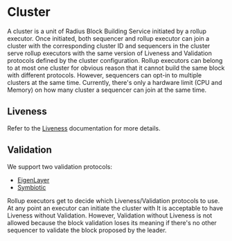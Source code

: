 # Cluster
A cluster is a unit of Radius Block Building Service initiated by a rollup executor. Once initiated, both sequencer and rollup executor can join a cluster with the corresponding cluster ID and sequencers in the cluster serve rollup executors with the same version of Liveness and Validation protocols defined by the cluster configuration. Rollup executors can belong to at most one cluster for obvious reason that it cannot build the same block with different protocols. However, sequencers can opt-in to multiple clusters at the same time. Currently, there's only a hardware limit (CPU and Memory) on how many cluster a sequencer can join at the same time.

## Liveness
Refer to the [Liveness](liveness.md) documentation for more details.

## Validation
We support two validation protocols:
- [EigenLayer](https://docs.eigenlayer.xyz/)
- [Symbiotic](https://docs.symbiotic.fi/)

Rollup executors get to decide which Liveness/Validation protocols to use. At any point an executor can initiate the cluster with  It is acceptable to have Liveness without Validation. However, Validation without Liveness is not allowed because the block validation loses its meaning if there's no other sequencer to validate the block proposed by the leader.